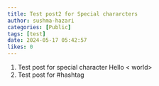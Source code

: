 ```yaml
---
title: Test post2 for Special chararcters
author: sushma-hazari
categories: [Public]
tags: [test]
date: 2024-05-17 05:42:57 
likes: 0
---
```


1. Test post for special character Hello < world> 
2. Test post for #hashtag 
